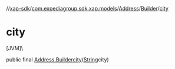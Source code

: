 //[xap-sdk](../../../../index.md)/[com.expediagroup.sdk.xap.models](../../index.md)/[Address](../index.md)/[Builder](index.md)/[city](city.md)

# city

[JVM]\

public final [Address.Builder](index.md)[city](city.md)([String](https://docs.oracle.com/javase/8/docs/api/java/lang/String.html)city)
